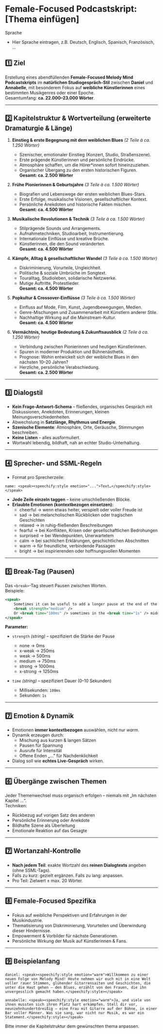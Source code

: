 # Female-Focused Podcastskript: [Thema einfügen]

Sprache
- Hier Sprache eintragen, z.B. Deutsch, Englisch, Spanisch, Französisch, ...

## 1️⃣ Ziel  
Erstellung eines abendfüllenden **Female-Focused Melody Mind Podcastskripts** im **natürlichen Studiogespräch-Stil** zwischen **Daniel** und **Annabelle**, mit besonderem Fokus auf **weibliche Künstlerinnen** eines bestimmten Musikgenres oder einer Epoche.  
Gesamtumfang: **ca. 22.000–23.000 Wörter**.

---

## 2️⃣ Kapitelstruktur & Wortverteilung (erweiterte Dramaturgie & Länge)  

1. **Einstieg & erste Begegnung mit dem weiblichen Blues** *(2 Teile à ca. 1.250 Wörter)*  
   - Szenischer, emotionaler Einstieg (Konzert, Studio, Straßenszene).  
   - Erste prägende Künstlerinnen und persönliche Eindrücke.  
   - Atmosphäre schaffen, um die Hörer*innen sofort hineinzuziehen.  
   - Organischer Übergang zu den ersten historischen Figuren.  
   **Gesamt: ca. 2.500 Wörter**

2. **Frühe Pionierinnen & Geburtsjahre** *(3 Teile à ca. 1.500 Wörter)*  
   - Biografien und Lebenswege der ersten weiblichen Blues-Stars.  
   - Erste Erfolge, musikalische Visionen, gesellschaftlicher Kontext.  
   - Persönliche Anekdoten und historische Fakten mischen.  
   **Gesamt: ca. 4.500 Wörter**

3. **Musikalische Revolutionen & Technik** *(3 Teile à ca. 1.500 Wörter)*  
   - Stilprägende Sounds und Arrangements.  
   - Aufnahmetechniken, Studioarbeit, Instrumentierung.  
   - Internationale Einflüsse und kreative Brüche.  
   - Künstlerinnen, die den Sound veränderten.  
   **Gesamt: ca. 4.500 Wörter**

4. **Kämpfe, Alltag & gesellschaftlicher Wandel** *(3 Teile à ca. 1.500 Wörter)*  
   - Diskriminierung, Vorurteile, Ungleichheit.  
   - Politische & soziale Umbrüche im Songtext.  
   - Touralltag, Studioleben, solidarische Netzwerke.  
   - Mutige Auftritte, Protestlieder.  
   **Gesamt: ca. 4.500 Wörter**

5. **Popkultur & Crossover-Einflüsse** *(3 Teile à ca. 1.500 Wörter)*  
   - Einfluss auf Mode, Film, Kunst, Jugendbewegungen, Medien.  
   - Genre-Mischungen und Zusammenarbeit mit Künstlern anderer Stile.  
   - Nachhaltige Wirkung auf die Mainstream-Kultur.  
   **Gesamt: ca. 4.500 Wörter**

6. **Vermächtnis, heutige Bedeutung & Zukunftsausblick** *(2 Teile à ca. 1.250 Wörter)*  
   - Verbindung zwischen Pionierinnen und heutigen Künstlerinnen.  
   - Spuren in moderner Produktion und Bühnenästhetik.  
   - Prognose: Wohin entwickelt sich der weibliche Blues in den nächsten 10–20 Jahren?  
   - Herzliche, persönliche Verabschiedung.  
   **Gesamt: ca. 2.500 Wörter**

---

## 3️⃣ Dialogstil  
- **Kein Frage-Antwort-Schema** – fließendes, organisches Gespräch mit Diskussionen, Anekdoten, Erinnerungen, kleinen Meinungsverschiedenheiten.  
- Abwechslung in **Satzlänge, Rhythmus und Energie**.  
- **Szenische Elemente**: Atmosphäre, Orte, Geräusche, Stimmungen beschreiben.  
- **Keine Listen** – alles ausformuliert.  
- Wortwahl lebendig, bildhaft, nah an echter Studio-Unterhaltung.

---

## 4️⃣ Sprecher- und SSML-Regeln  
- Format pro Sprecherzeile:  
```
name: <speak><speechify:style emotion="...">Text…</speechify:style></speak>
```
- **Jede Zeile einzeln taggen** – keine umschließenden Blöcke.  
- **Erlaubte Emotionen (kontextbezogen einsetzen):**  
  - cheerful → wenn etwas heiter, verspielt oder voller Freude ist  
  - sad → bei melancholischen Rückblicken oder tragischen Geschichten  
  - relaxed → in ruhig-fließenden Beschreibungen  
  - fearful → bei Konflikten, Krisen oder gesellschaftlichen Bedrohungen  
  - surprised → bei Wendepunkten, Unerwartetem  
  - calm → bei sachlichen Erklärungen, geschichtlichen Abschnitten  
  - warm → für freundliche, verbindende Passagen  
  - bright → bei inspirierenden oder hoffnungsvollen Momenten  

---

## 5️⃣ Break-Tag (Pausen)  
Das `<break>`-Tag steuert Pausen zwischen Worten.  
Beispiele:  
```xml
<speak>
    Sometimes it can be useful to add a longer pause at the end of the sentence.
    <break strength="medium" />
    Or <break time="100ms" /> sometimes in the <break time="1s" /> middle.
</speak>
```

**Parameter:**  
- `strength` *(string)* – spezifiziert die Stärke der Pause  
  - none → 0ms  
  - x-weak → 250ms  
  - weak → 500ms  
  - medium → 750ms  
  - strong → 1000ms  
  - x-strong → 1250ms  

- `time` *(string)* – spezifiziert Dauer (0–10 Sekunden)  
  - Millisekunden: `100ms`  
  - Sekunden: `1s`  
---

## 7️⃣ Emotion & Dynamik  
- Emotionen **immer kontextbezogen** auswählen, nicht nur *warm*.  
- Dynamik erzeugen durch:  
  - Mischung aus kurzen & langen Sätzen  
  - Pausen für Spannung  
  - Ausrufe für Intensität  
  - Offene Enden „...” für Nachdenklichkeit  
- Dialog soll wie **echtes Live-Gespräch** wirken.  

---

## 6️⃣ Übergänge zwischen Themen  
Jeder Themenwechsel muss organisch erfolgen – niemals mit „Im nächsten Kapitel …“.  
Techniken:  
- Rückbezug auf vorigen Satz des anderen  
- Persönliche Erinnerung oder Anekdote  
- Bildhafte Szene als Überleitung  
- Emotionale Reaktion auf das Gesagte

---

## 7️⃣ Wortanzahl-Kontrolle  
- **Nach jedem Teil**: exakte Wortzahl des **reinen Dialogtexts** angeben (ohne SSML-Tags).  
- Falls zu kurz: gezielt ergänzen. Falls zu lang: anpassen.  
- Pro Teil: Zielwert ± max. 20 Wörter.

---

## 8️⃣ Female-Focused Spezifika  
- Fokus auf weibliche Perspektiven und Erfahrungen in der Musikindustrie.  
- Thematisierung von Diskriminierung, Vorurteilen und Überwindung dieser Hindernisse.  
- Empowerment & Vorbilder für nächste Generationen.  
- Persönliche Wirkung der Musik auf Künstlerinnen & Fans.

---

## 9️⃣ Beispielanfang  
```
daniel: <speak><speechify:style emotion="warm">Willkommen zu einer neuen Folge von Melody Mind! Heute nehmen wir euch mit in eine Welt voller rauer Stimmen, glühender Gitarrensaiten und Geschichten, die unter die Haut gehen – den Blues, erzählt von den Frauen, die ihn unvergesslich gemacht haben.</speechify:style></speak>

annabelle: <speak><speechify:style emotion="warm">Ja, und viele von ihnen mussten sich ihren Platz hart erkämpfen. Stell dir vor, neunzehnhundertdreißig – eine Frau mit Gitarre auf der Bühne, in einer Bar voller Männer. Was sie sang, war nicht nur Musik, es war ein Statement.</speechify:style></speak>
```

Bitte immer die Kapitelstruktur dem gewünschten thema anpassen.